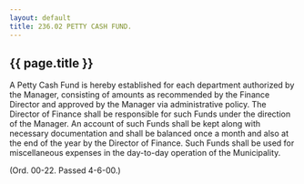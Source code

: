 ```yaml
---
layout: default 
title: 236.02 PETTY CASH FUND.
---
```


{{ page.title }}
----------------

A Petty Cash Fund is hereby established for each department authorized
by the Manager, consisting of amounts as recommended by the Finance
Director and approved by the Manager via administrative policy. The
Director of Finance shall be responsible for such Funds under the
direction of the Manager. An account of such Funds shall be kept along
with necessary documentation and shall be balanced once a month and also
at the end of the year by the Director of Finance. Such Funds shall be
used for miscellaneous expenses in the day-to-day operation of the
Municipality.

(Ord. 00-22. Passed 4-6-00.)
